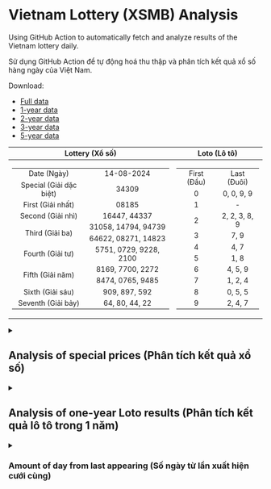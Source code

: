 # Vietnam Lottery (XSMB) Analysis

Using GitHub Action to automatically fetch and analyze results of the Vietnam lottery daily.

Sử dụng GitHub Action để tự động hoá thu thập và phân tích kết quả xổ số hàng ngày của Việt Nam.

Download:

* [Full data](https://raw.githubusercontent.com/khiemdoan/vietnam-lottery-xsmb-analysis/main/results/xsmb.csv)
* [1-year data](https://raw.githubusercontent.com/khiemdoan/vietnam-lottery-xsmb-analysis/main/results/xsmb_1_year.csv)
* [2-year data](https://raw.githubusercontent.com/khiemdoan/vietnam-lottery-xsmb-analysis/main/results/xsmb_2_year.csv)
* [3-year data](https://raw.githubusercontent.com/khiemdoan/vietnam-lottery-xsmb-analysis/main/results/xsmb_3_year.csv)
* [5-year data](https://raw.githubusercontent.com/khiemdoan/vietnam-lottery-xsmb-analysis/main/results/xsmb_5_year.csv)

| Lottery (Xổ số) | Loto (Lô tô) |
| :------------: | :----------: |
| <table><tr><td>Date (Ngày)</td><td>14-08-2024</td></tr><tr><td>Special (Giải dặc biệt)</td><td>34309</td></tr><tr><td>First (Giải nhất)</td><td>08185</td></tr><tr><td>Second (Giải nhì)</td><td>16447, 44337</td></tr><tr><td rowspan="2">Third (Giải ba)</td><td>31058, 14794, 94739</td></tr><tr><td>64622, 08271, 14823</td></tr><tr><td>Fourth (Giải tư)</td><td>5751, 0729, 9228, 2100</td></tr><tr><td rowspan="2">Fifth (Giải năm)</td><td>8169, 7700, 2272</td></tr><tr><td>8474, 0765, 9485</td></tr><tr><td>Sixth (Giải sáu)</td><td>909, 897, 592</td></tr><tr><td>Seventh (Giải bảy)</td><td>64, 80, 44, 22</td></tr></table> | <table><tr><td>First (Đầu)</td><td>Last (Đuôi)</td></tr><tr><td>0</td><td>0, 0, 9, 9</td></tr><tr><td>1</td><td>-</td></tr><tr><td>2</td><td>2, 2, 3, 8, 9</td></tr><tr><td>3</td><td>7, 9</td></tr><tr><td>4</td><td>4, 7</td></tr><tr><td>5</td><td>1, 8</td></tr><tr><td>6</td><td>4, 5, 9</td></tr><tr><td>7</td><td>1, 2, 4</td></tr><tr><td>8</td><td>0, 5, 5</td></tr><tr><td>9</td><td>2, 4, 7</td></tr></table> |

<details>
  <summary><h2>Analysis of special prices (Phân tích kết quả xổ số)</h2></summary>
  <h3>Amount of day from last appearing (Số ngày từ lần xuất hiện cuối cùng)</h3>

  ![Delta](images/special_delta.jpg)

  <h3>Top 10 amount of day from last appearing (Top 10 số lâu chưa xuất hiện)</h3>

  ![Delta top 10](images/special_delta_top_10.jpg)
</details>

<details>
  <summary><h2>Analysis of one-year Loto results (Phân tích kết quả lô tô trong 1 năm)</h2></summary>

  Max: 129. Min: 65.

  Mean: 97.74. Standard deviation: 11.52.

  <h3>Detail (Chi tiết)</h3>

  ![Detail](images/heatmap.jpg)

  <h3>Top 10</h3>

  ![Top 10](images/top-10.jpg)

  <h3>Distribution (Phân bổ)</h3>

  ![Distribution](images/distribution.jpg)
</details>

<details>
  <summary><h3>Amount of day from last appearing (Số ngày từ lần xuất hiện cưới cùng)</h2></summary>

  ![Delta](images/delta.jpg)

  <h3>Top 10 amount of day from last appearing (Top 10 số lâu chưa xuất hiện)</h3>

  ![Delta top 10](images/delta_top_10.jpg)
</details>